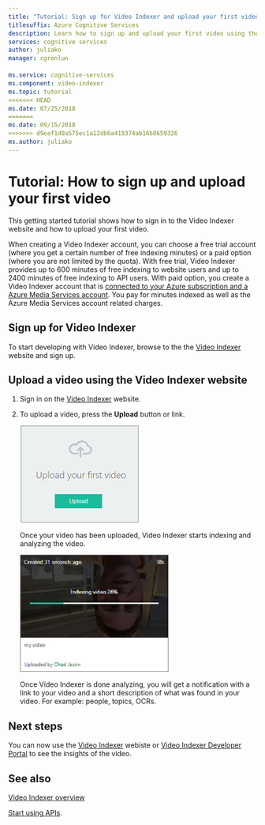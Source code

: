 ```yaml
---
title: "Tutorial: Sign up for Video Indexer and upload your first video"
titlesuffix: Azure Cognitive Services
description: Learn how to sign up and upload your first video using the Video Indexer portal.
services: cognitive services
author: juliako
manager: cgronlun

ms.service: cognitive-services
ms.component: video-indexer
ms.topic: tutorial
<<<<<<< HEAD
ms.date: 07/25/2018
=======
ms.date: 09/15/2018
>>>>>>> d9eaf1d8a575ec1a12db6a419374ab16b8659326
ms.author: juliako
---
```


# Tutorial: How to sign up and upload your first video

This getting started tutorial shows how to sign in to the Video Indexer website and how to upload your first video.

When creating a Video Indexer account, you can choose a free trial account (where you get a certain number of free indexing minutes) or a paid option (where you are not limited by the quota). With free trial, Video Indexer provides up to 600 minutes of free indexing to website users and up to 2400 minutes of free indexing to API users. With paid option, you create a Video Indexer account that is [connected to your Azure subscription and a Azure Media Services account](connect-to-azure.md). You pay for minutes indexed as well as the Azure Media Services account related charges. 

## Sign up for Video Indexer

To start developing with Video Indexer, browse to the the [Video Indexer](https://www.videoindexer.com) website and sign up.

## Upload a video using the Video Indexer website

1. Sign in on the [Video Indexer](https://www.videoindexer.ai/) website.
2. To upload a video, press the **Upload** button or link.

    ![Upload](./media/video-indexer-get-started/video-indexer-upload.png)

    Once your video has been uploaded, Video Indexer starts indexing and analyzing the video.

    ![Uploaded](./media/video-indexer-get-started/video-indexer-uploaded.png) 

    Once Video Indexer is done analyzing, you will get a notification with a link to your video and a short description of what was found in your video. For example: people, topics, OCRs.

## Next steps

You can now use the [Video Indexer](video-indexer-view-edit.md) webiste or [Video Indexer Developer Portal](video-indexer-use-apis.md) to see the insights of the video. 

## See also

[Video Indexer overview](video-indexer-overview.md)

[Start using APIs](video-indexer-use-apis.md).

